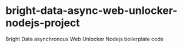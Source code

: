 # bright-data-async-web-unlocker-nodejs-project
Bright Data asynchronous Web Unlocker Nodejs boilerplate code

